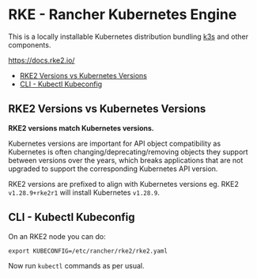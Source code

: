 # RKE - Rancher Kubernetes Engine

This is a locally installable Kubernetes distribution bundling [k3s](k3s.md) and other components.

<https://docs.rke2.io/>

<!-- INDEX_START -->

- [RKE2 Versions vs Kubernetes Versions](#rke2-versions-vs-kubernetes-versions)
- [CLI - Kubectl Kubeconfig](#cli---kubectl-kubeconfig)

<!-- INDEX_END -->

## RKE2 Versions vs Kubernetes Versions

**RKE2 versions match Kubernetes versions.**

Kubernetes versions are important for API object compatibility as Kubernetes is often changing/deprecating/removing
objects they support between versions over the years, which breaks applications that are not upgraded to support the
corresponding Kubernetes API version.

RKE2 versions are prefixed to align with Kubernetes versions eg. RKE2 `v1.28.9+rke2r1` will install Kubernetes `v1.28.9`.

## CLI - Kubectl Kubeconfig

On an RKE2 node you can do:

```shell
export KUBECONFIG=/etc/rancher/rke2/rke2.yaml
```

Now run `kubectl` commands as per usual.
